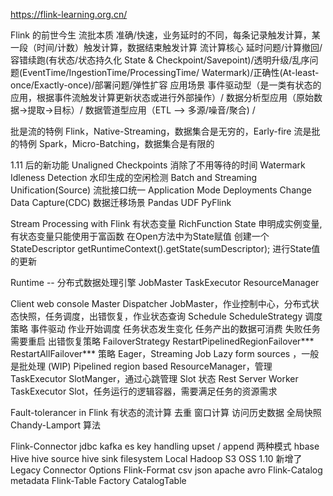 https://flink-learning.org.cn/

Flink 的前世今生
流批本质   准确/快速，业务延时的不同，每条记录触发计算，某一段（时间/计数）触发计算，数据结束触发计算
流计算核心   延时问题/计算撤回/容错续跑(有状态/状态持久化 State & Checkpoint/Savepoint)/透明升级/乱序问题(EventTime/IngestionTime/ProcessingTime/  Watermark)/正确性(At-least-once/Exactly-once)/部署问题/弹性扩容
应用场景 事件驱动型（是一类有状态的应用，根据事件流触发计算更新状态或进行外部操作）/ 数据分析型应用（原始数据->提取->目标）/ 数据管道型应用（ETL --> 多源/噪音/聚合) /

批是流的特例  Flink，Native-Streaming，数据集合是无穷的，Early-fire
流是批的特例  Spark，Micro-Batching，数据集合是有限的

1.11 后的新功能
Unaligned Checkpoints 消除了不用等待的时间
Watermark Idleness Detection 水印生成的空闲检测
Batch and Streaming Unification(Source) 流批接口统一
Application Mode Deployments
Change Data Capture(CDC) 数据迁移场景
Pandas UDF PyFlink


Stream Processing with Flink
有状态变量 RichFunction
State 申明成实例变量,有状态变量只能使用于富函数
在Open方法中为State赋值
  创建一个 StateDescriptor
  getRuntimeContext().getState(sumDescriptor);
进行State值的更新

Runtime -- 分布式数据处理引擎
JobMaster
TaskExecutor
ResourceManager

Client
  web
  console
Master
  Dispatcher
    JobMaster，作业控制中心，分布式状态快照，任务调度，出错恢复，作业状态查询
      Schedule
      ScheduleStrategy 调度策略
        事件驱动
          作业开始调度
          任务状态发生变化
          任务产出的数据可消费
          失败任务需要重启
            出错恢复策略 FailoverStrategy
              RestartPipelinedRegionFailover***
              RestartAllFailover***
        策略
          Eager，Streaming Job
          Lazy form sources ，一般是批处理
          (WIP) Pipelined region based
  ResourceManager，管理 TaskExecutor
    SlotManger，通过心跳管理 Slot 状态
  Rest Server
Worker
  TaskExecutor
    Slot，任务运行的逻辑容器，需要满足任务的资源需求

Fault-tolerancer in Flink
  有状态的流计算
    去重
    窗口计算
    访问历史数据
    全局快照
      Chandy-Lamport 算法

Flink-Connector
  jdbc
  kafka
  es
    key handling
      upset / append 两种模式
  hbase
  Hive
    hive source
    hive sink
  filesystem
    Local
    Hadoop
    S3
    OSS
  1.10 新增了 Legacy Connector Options
Flink-Format
  csv
  json
  apache avro
Flink-Catalog
  metadata
Flink-Table Factory
  CatalogTable